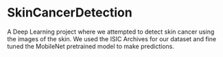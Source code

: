 # SkinCancerDetection
A Deep Learning project where we attempted to detect skin cancer using the images of the skin. We used the ISIC Archives for our dataset and fine tuned the MobileNet pretrained model to make predictions. 
